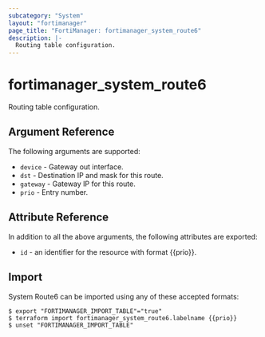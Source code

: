 ```yaml
---
subcategory: "System"
layout: "fortimanager"
page_title: "FortiManager: fortimanager_system_route6"
description: |-
  Routing table configuration.
---
```


# fortimanager_system_route6
Routing table configuration.

## Argument Reference


The following arguments are supported:


* `device` - Gateway out interface.
* `dst` - Destination IP and mask for this route.
* `gateway` - Gateway IP for this route.
* `prio` - Entry number.


## Attribute Reference

In addition to all the above arguments, the following attributes are exported:
* `id` - an identifier for the resource with format {{prio}}.

## Import

System Route6 can be imported using any of these accepted formats:
```
$ export "FORTIMANAGER_IMPORT_TABLE"="true"
$ terraform import fortimanager_system_route6.labelname {{prio}}
$ unset "FORTIMANAGER_IMPORT_TABLE"
```


